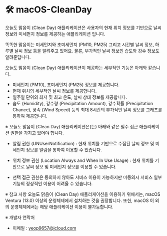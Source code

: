 # 🛠 macOS-CleanDay

오늘도 맑음이 (Clean Day) 애플리케이션은 사용자의 현재 위치 정보를 기반으로 날씨 정보와 미세먼지 정보를 제공하는 애플리케이션 입니다. 

똑똑한 맑음이는 미세먼지와 초미세먼지 (PM10, PM25) 그리고 시간별 날씨 정보, 하루별 날씨 정보 등을 알려주고 있어요. 물론, 부가적인 날씨 정보인 습도와 강수 정보도 알려준답니다.

오늘도 맑음이 (Clean Day) 애플리케이션이 제공하는 세부적인 기능은 아래와 같습니다.

- 미세먼지 (PM10), 초미세먼지 (PM25) 정보를 제공합니다.
- 현재 위치의 세부적인 날씨 정보를 제공합니다.
- 일주일 단위의 최저 및 최고 온도, 날씨 상태 정보를 제공합니다.
- 습도 (Humidity), 강수량 (Precipitation Amount), 강수확률 (Precipitation Chance), 풍속 (Wind Speed) 등의 최대 8시간의 부가적인 날씨 정보를 그래프를 통하여 제공합니다.

※ 오늘도 맑음이 (Clean Day) 애플리케이션은(는) 아래와 같은 필수 접근 애플리케이션 권한을 가지고 있어야 합니다.

- 알림 권한 (UNUserNotification) : 현재 위치를 기반으로 수집된 날씨 정보 및 미세먼지 정보를 알림을 통하여 이용할 수 있습니다.

- 위치 정보 권한 (Location Always and When In Use Usage) : 현재 위치를 기반으로 날씨 정보 및 미세먼지 정보를 이용할 수 있습니다.

* 선택 접근 권한은 동의하지 않아도 서비스 이용이 가능하지만 미동의시 서비스 일부 기능의 정상적인 이용이 어려울 수 있습니다.

※ 참고 사항
오늘도 맑음이 (Clean Day) 애플리케이션을 이용하기 위해서는, macOS Ventura (13.0) 이상의 운영체제에서 설치하는 것을 권장합니다. 또한, macOS 이 외의 운영체제에서는 해당 애플리케이션 이용이 불가능합니다.

※ 개발자 연락처
- 이메일 : yeop9657@icloud.com
